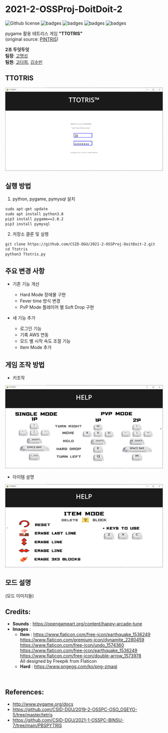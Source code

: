 # 2021-2-OSSProj-DoitDoit-2

![Github license](https://img.shields.io/github/license/CSID-DGU/2021-2-OSSProj-DoitDoit-2)
![badges](https://img.shields.io/badge/OS-ubuntu-red)
![badges](https://img.shields.io/badge/IDE-VSCode-informational)
![badges](https://img.shields.io/badge/python-3.8-blue)
![badges](https://img.shields.io/badge/pygame-2.0.2-yellow)

pygame 활용 테트리스 게임 **"TTOTRIS"**  
(original source: [PINTRIS](https://github.com/CSID-DGU/2021-1-OSSPC-Pint-9))


**2조 두잇두잇**  
**팀장**: [고명섭](https://github.com/tead1234)  
**팀원**: [고다희](https://github.com/DaheeKo), [김수빈](https://github.com/sb0702)


## TTOTRIS
![image](assets/images/LoginPage.png)


## 실행 방법
1. python, pygame, pymysql 설치
```
sudo apt-get update
sudo apt install python3.8
pip3 install pygame==2.0.2
pip3 install pymysql
```
2. 저장소 클론 및 실행
```
git clone https://github.com/CSID-DGU/2021-2-OSSProj-DoitDoit-2.git
cd Ttotris
python3 Ttotris.py
```


## 주요 변경 사항
* 기존 기능 개선
  * Hard Mode 장애물 구현
  * Fever time 방식 변경
  * PvP Mode 플레이어 별 Soft Drop 구현
  
* 새 기능 추가
  * 로그인 기능
  * 기록 AWS 연동
  * 모드 별 시작 속도 조절 기능
  * Item Mode 추가


## 게임 조작 방법
* 키조작 

![image](assets/images/HelpPage1.PNG) 

* 아이템 설명

![image](assets/images/HelpPage2.PNG)


## 모드 설명 
(모드 이미지들)


## Credits:
- __Sounds__ : https://opengameart.org/content/happy-arcade-tune
- __Images__ :
  - __Item__ : https://www.flaticon.com/free-icon/earthquake_1536249 <br> https://www.flaticon.com/premium-icon/dynamite_2280459 <br> https://www.flaticon.com/free-icon/undo_1574360 <br> https://www.flaticon.com/free-icon/earthquake_1536249 <br> https://www.flaticon.com/free-icon/double-arrow_1573978 <br> All designed by Freepik from Flaticon
  - __Hard__ : https://www.pngegg.com/ko/png-zmaqj
<br>


## References:
- http://www.pygame.org/docs
- https://github.com/CSID-DGU/2019-2-OSSPC-OSO_OSEYO-5/tree/master/tetris
- https://github.com/CSID-DGU/2021-1-OSSPC-BINSU-7/tree/main/PBSPYTRIS
